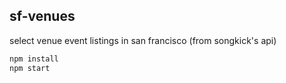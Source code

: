 ## sf-venues

select venue event listings in san francisco (from songkick's api)

```bash
npm install
npm start
```
